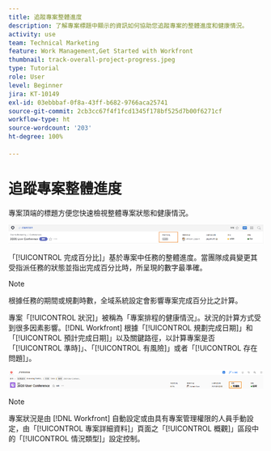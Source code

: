 ```yaml
---
title: 追蹤專案整體進度
description: 了解專案標題中顯示的資訊如何協助您追蹤專案的整體進度和健康情況。
activity: use
team: Technical Marketing
feature: Work Management,Get Started with Workfront
thumbnail: track-overall-project-progress.jpeg
type: Tutorial
role: User
level: Beginner
jira: KT-10149
exl-id: 03ebbbaf-0f8a-43ff-b682-9766aca25741
source-git-commit: 2cb3cc67f4f1fcd1345f178bf525d7b00f6271cf
workflow-type: ht
source-wordcount: '203'
ht-degree: 100%

---
```


# 追蹤專案整體進度

專案頂端的標題方便您快速檢視整體專案狀態和健康情況。

![專案標題顯示[!UICONTROL 完成百分比]](assets/planner-fund-percent-complete.png)

「[!UICONTROL 完成百分比]」基於專案中任務的整體進度。當團隊成員變更其受指派任務的狀態並指出完成百分比時，所呈現的數字最準確。

>[!NOTE]
>
>根據任務的期間或規劃時數，全域系統設定會影響專案完成百分比之計算。

專案「[!UICONTROL 狀況]」被稱為「專案排程的健康情況」。狀況的計算方式受到很多因素影響。[!DNL Workfront] 根據「[!UICONTROL 規劃完成日期]」和「[!UICONTROL 預計完成日期]」以及關鍵路徑，以計算專案是否「[!UICONTROL 準時]」、「[!UICONTROL 有風險]」或者「[!UICONTROL 存在問題]」。

![專案標題顯示[!UICONTROL 情況]](assets/planner-fund-condition.png)

>[!NOTE]
>
>專案狀況是由 [!DNL Workfront] 自動設定或由具有專案管理權限的人員手動設定，由「[!UICONTROL 專案詳細資料]」頁面之「[!UICONTROL 概觀]」區段中的「[!UICONTROL 情況類型]」設定控制。

<!---
learn more urls
Project percent complete overview
Overview of project condition and condition type
--->
